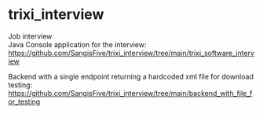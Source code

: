 # trixi_interview
Job interview<br/>
Java Console application for the interview:
https://github.com/SangisFive/trixi_interview/tree/main/trixi_software_interview


Backend with a single endpoint returning a hardcoded xml file for download testing:
https://github.com/SangisFive/trixi_interview/tree/main/backend_with_file_for_testing 
